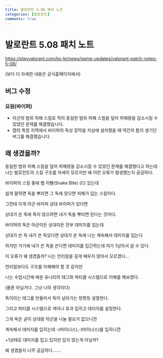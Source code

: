 ```yaml
---
title: 발로란트 5.08 패치 노트
categories: [발로란트]
comments: true
---
```



# 발로란트 5.08 패치 노트

https://playvalorant.com/ko-kr/news/game-updates/valorant-patch-notes-5-08/

(보다 더 자세한 내용은 공식홈페이지에서)



## 버그 수정

### 요원(바이퍼)

- 아군의 범위 피해 스킬로 적의 동일한 범위 피해 스킬을 덮어 피해량을 감소시킬 수 있었던 문제를 해결했습니다.
- 맵의 특정 지역에서 바이퍼의 독성 장막을 지상에 설치했을 때 약간의 틈이 생기던 버그를 해결했습니다.



## 왜 생겼을까?

동일한 범위 피해 스킬을 덮어 피해량을 감소시킬 수 있었던 문제를 해결했다고 하는데 나는 발로란트의 스킬 구조를 자세히 모르지만 왜 이런 오류가 발생했는지 궁금하다.



바이퍼의 스킬 중에 뱀 이빨(Snake Bite) (C) 있는데

쉽게 말하면 독을 뿌리면 그 독에 닿으면 피해가 입는 스킬이다.



그런데 이게 아군 바이퍼 상대 바이퍼가 있다면 

상대가 쏜 독에 죽지 않으려면 내가 독을 뿌리면 된다는 것이다.

바이퍼의 독은 아군이든 상대이든 전부 데미지를 입는데 

상대가 쓴 독 내가 쓴 독있다면 상대가 쏜 독에 나는 계속해서 데미지를 입는다

하지만 거기에 내가 쓴 독을 쓴다면 데미지를 입긴하는데 피가 1남아서 살 수 있다.



이 오류가 왜 생겼을까? 나는 언리얼을 깊게 배우지 않아서 모르겠다...

언리얼보다도 구조를 이해해야 할 것 같지만 

나는 수업시간에 배운 유니티의 태그와 파티클 시스템으로 이해를 해보겠다.

(물론 아닐거다. 그냥 나의 생각이다)



독이라는 태그를 만들어서 독이 날라가는 방향등 설절한다.

그리고 파티클 시스템으로 색이나 효과 입히고 데미지를 설정한다.



그게 독은 굳이 상대랑 아군을 나눌 필요가 없으니깐 

계속해서 데미지를 입히는데 -(마이너스),-(마이너스)를 입히니깐

+1상태로 데미지를 입고 있지만 입지 않는게 아닐까?



왜 생겼을지 너무 궁금하다.......
